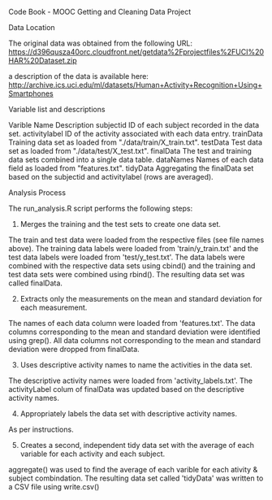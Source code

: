 Code Book - MOOC Getting and Cleaning Data Project

Data Location

The original data was obtained from the following URL:
	https://d396qusza40orc.cloudfront.net/getdata%2Fprojectfiles%2FUCI%20HAR%20Dataset.zip

a description of the data is available here:
	http://archive.ics.uci.edu/ml/datasets/Human+Activity+Recognition+Using+Smartphones

Variable list and descriptions

Varible Name	Description
subjectid	ID of each subject recorded in the data set. 
activitylabel	ID of the activity associated with each data entry. 
trainData	Training data set as loaded from "./data/train/X_train.txt".
testData	Test data set as loaded from "./data/test/X_test.txt".
finalData	The test and training data sets combined into a single data table. 
dataNames	Names of each data field as loaded from "features.txt".
tidyData	Aggregating the finalData set based on the subjectid and activitylabel (rows are averaged). 

Analysis Process

The run_analysis.R script performs the following steps: 

1. Merges the training and the test sets to create one data set.

The train and test data were loaded from the respective files (see file names above). The training data labels were loaded from 'train/y_train.txt' and the test data labels were loaded from 'test/y_test.txt'. The data labels were combined with the respective data sets using cbind() and the training and test data sets were combined using rbind(). The resulting data set was called finalData.

2. Extracts only the measurements on the mean and standard deviation for each measurement.

The names of each data column were loaded from 'features.txt'. The data columns corresponding to the mean and standard deviation were identified using grep(). All data columns not corresponding to the mean and standard deviation were dropped from finalData. 

3. Uses descriptive activity names to name the activities in the data set.

The descriptive activity names were loaded from 'activity_labels.txt'. The activityLabel colum of finalData was updated based on the descriptive activity names.

4. Appropriately labels the data set with descriptive activity names.

As per instructions. 

5. Creates a second, independent tidy data set with the average of each variable for each activity and each subject.

aggregate() was used to find the average of each varible for each ativity & subject combindation. The resulting data set called 'tidyData' was written to a CSV file using write.csv()





